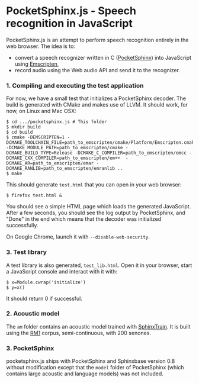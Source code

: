 PocketSphinx.js - Speech recognition in JavaScript
==================================================

PocketSphinx.js is an attempt to perform speech recognition entirely in the web browser. The idea is to:

* convert a speech recognizer written in C ([PocketSphinx](http://cmusphinx.sourceforge.net/)) into JavaScript using [Emscripten](https://github.com/kripken/emscripten),
* record audio using the Web audio API and send it to the recognizer.


### 1. Compiling and executing the test application

For now, we have a small test that initializes a PocketSphinx decoder. The build is generated with CMake and makes use of LLVM. It should work, for now, on Linux and Mac OSX:

    $ cd .../pocketsphinx.js # This folder
    $ mkdir build
    $ cd build
    $ cmake -DEMSCRIPTEN=1 -DCMAKE_TOOLCHAIN_FILE=path_to_emscripten/cmake/Platform/Emscripten.cmake -DCMAKE_MODULE_PATH=path_to_emscripten/cmake -DCMAKE_BUILD_TYPE=Release -DCMAKE_C_COMPILER=path_to_emscripten/emcc -DCMAKE_CXX_COMPILER=path_to_emscripten/em++  -DCMAKE_AR=path_to_emscripten/emar -DCMAKE_RANLIB=path_to_emscripten/emranlib ..
    $ make

This should generate `test.html` that you can open in your web browser:

    $ firefox test.html &

You should see a simple HTML page which loads the generated JavaScript. After a few seconds, you should see the log output by PocketSphinx, and "Done" in the end which means that the decoder was initialized successfully.

On Google Chrome, launch it with `--disable-web-security`.

### 3. Test library

A test library is also generated, `test_lib.html`. Open it in your browser, start a JavaScript console and interact with it with:

    $ x=Module.cwrap('initialize')
    $ y=x()

It should return 0 if successful.

### 2. Acoustic model

The `am` folder contains an acoustic model trained with [SphinxTrain](http://cmusphinx.sourceforge.net/wiki/tutorialam). It is built using the [RM1](http://www.speech.cs.cmu.edu/databases/rm1/index.html) corpus, semi-continuous, with 200 senones.

### 3. PocketSphinx

pocketsphinx.js ships with PocketSphinx and Sphinxbase version 0.8 without modification except that the `model` folder of PocketSphinx (which contains large acoustic and language models) was not included.